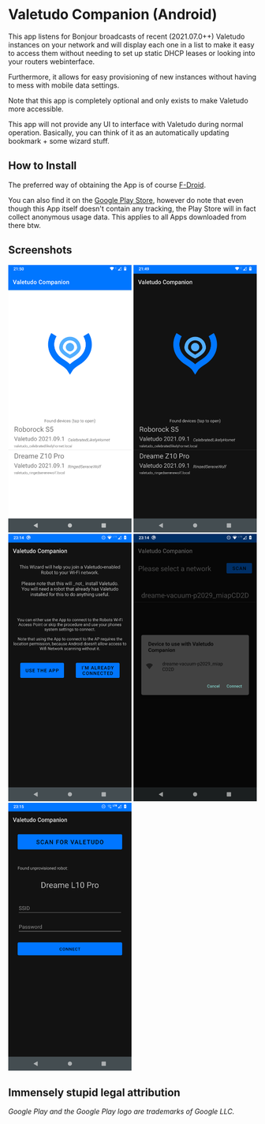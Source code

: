 # Valetudo Companion (Android)

This app listens for Bonjour broadcasts of recent (2021.07.0++) Valetudo instances on your network
and will display each one in a list to make it easy to access them without needing to set up
static DHCP leases or looking into your routers webinterface.

Furthermore, it allows for easy provisioning of new instances without having to mess with mobile data settings.

Note that this app is completely optional and only exists to make Valetudo more accessible.


This app will not provide any UI to interface with Valetudo during normal operation.
Basically, you can think of it as an automatically updating bookmark + some wizard stuff.

## How to Install

The preferred way of obtaining the App is of course [F-Droid](https://f-droid.org/repository/browse/?fdid=cloud.valetudo.companion).

You can also find it on the [Google Play Store](https://play.google.com/store/apps/details?id=cloud.valetudo.companion), however do note that even though this App itself doesn't contain any tracking,
the Play Store will in fact collect anonymous usage data. This applies to all Apps downloaded from there btw.


## Screenshots

[<img src="https://github.com/Hypfer/valetudo-companion/raw/master/fastlane/metadata/android/en-US/images/phoneScreenshots/screenshot-01.png" width=250>](https://github.com/Hypfer/valetudo-companion/raw/master/fastlane/metadata/android/en-US/images/phoneScreenshots/screenshot-01.png)
[<img src="https://github.com/Hypfer/valetudo-companion/raw/master/fastlane/metadata/android/en-US/images/phoneScreenshots/screenshot-02.png" width=250>](https://github.com/Hypfer/valetudo-companion/raw/master/fastlane/metadata/android/en-US/images/phoneScreenshots/screenshot-02.png)
[<img src="https://github.com/Hypfer/valetudo-companion/raw/master/fastlane/metadata/android/en-US/images/phoneScreenshots/screenshot-03.png" width=250>](https://github.com/Hypfer/valetudo-companion/raw/master/fastlane/metadata/android/en-US/images/phoneScreenshots/screenshot-03.png)
[<img src="https://github.com/Hypfer/valetudo-companion/raw/master/fastlane/metadata/android/en-US/images/phoneScreenshots/screenshot-04.png" width=250>](https://github.com/Hypfer/valetudo-companion/raw/master/fastlane/metadata/android/en-US/images/phoneScreenshots/screenshot-04.png)
[<img src="https://github.com/Hypfer/valetudo-companion/raw/master/fastlane/metadata/android/en-US/images/phoneScreenshots/screenshot-05.png" width=250>](https://github.com/Hypfer/valetudo-companion/raw/master/fastlane/metadata/android/en-US/images/phoneScreenshots/screenshot-05.png)

## Immensely stupid legal attribution

*Google Play and the Google Play logo are trademarks of Google LLC.*
